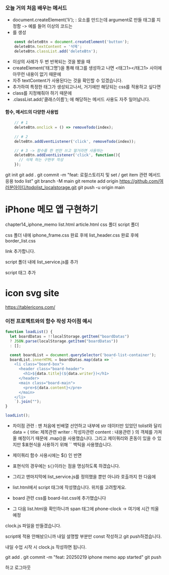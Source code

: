 
### 오늘 거의 처음 배우는 메서드

- document.createElement('li');
: 요소를 만드는데 argument로 만들 태그를 지정함 -> 예를 들어 이상의 코드는 <li>를 생성

```js
    const deleteBtn = document.createElement('button');
    deleteBtn.textContent = '삭제';
    deleteBtn.classList.add('deleteBtn');

```
- 이상의 사례가 두 번 반복되는 것을 봤을 때
- createElement('태그명')을 통해 태그를 생성하고 나면 <태그1></태그1> 사이에 아무런 내용이 없기 때문에
- 자주 textContent가 사용된다는 것을 확인할 수 있겠습니다.
- 추가하여 특정한 태그가 생성되고나서, 거기에만 해당되는 css를 적용하고 싶다면
- class를 지정해줘야 하기 때문에
- .classList.add('클래스이름'); 에 해당하는 메서드 사용도 자주 일어납니다.

#### 함수, 메서드의 다양한 사용법

```js
    // # 1
    deleteBtn.onclick = () => removeTodo(index);  
    
    // # 2
    delteBtn.addEventListener('click', removeTodo(index));

    // # 3 -> 함수를 한 번만 쓰고 말거라면 사용하는
    deleteBtn.addEventListener('click', function(){
      // 삭제 하는 구현부 작성
    });
```
git init
git add .
git commit -m "feat: 로컬스토리지 및 set / get item 관련 메서드 응용 todo list"
git branch -M main
git remote add origin https://github.com/여러분아이디/todolist_localstorage.git
git push -u origin main


# iPhone 메모 앱 구현하기

chapter14_iphone_memo
list.html
article.html
css 폴더
script 폴더

css 폴더 내에 iphone_frame.css 
완료 후에 list_header.css
완료 후에 border_list.css

link 추가합니다.

script 폴더 내에 list_service.js를 추가

script 태그 추가

# icon svg site
https://tablericons.com/

### 이전 프로젝트와의 함수 작성 차이점 예시

```js
function loadList() {
  let boardDatas = !!localStorage.getItem("boardDatas")
  ? JSON.parse(localStorage.getItem("boardDatas"))
  : [];

  const boardList = document.querySelector('board-list-container');
  boardList.innerHTML = boardDatas.map(data => `
    <li class="board-box">
      <header class="board-header">
        <h1>${data.title}(${data.writer})</h1>
      </header>
      <main class="board-main">
        <pre>${data.content}</pre>
      </main>
    </li>
    `).join("");
}

loadList();
```

- 차이점 관련 : 맨 처음에 빈배열 선언하고 내부에 str 데이터만 있었던 tolist와 달리
data = {
  title: 제목관련
  writer : 작성자관련
  content : 내용관련
}
의 객체를 가져올 예정이기 때문에 .map()을 사용했습니다.
그리고 제이쿼리와 혼동이 있을 수 있지만 $표현식을 사용하기 위해 `` 백틱을 사용했습니다.
- 제이쿼리 함수 사용시에는 $() 인 반면
- 표현식의 경우에는 `${}`이라는 점을 명심하도록 하겠습니다.

- 그리고 맨마지막에 list_service.js를 정의했을 뿐만 아니라 호출까지 한 다음에
- list.html에서 script 태그에 작성했습니다. 위치를 고려할게요.

- board 관련 css를 board-list.css에 추가했습니다

- 그 다음 list.html을 확인하니까
span 태그에 phone-clock -> 여기에 시간 띄울 예정

clock.js 파일을 만들겠습니다.

script에 적용 안해놨으니까
내일 설명할 부분만 const 작성하고 git push하겠습니다.

내일 수업 시작 시 clock.js 작성하면 됩니다.

git add .
git commit -m "feat: 20250219 iphone memo app started"
git push

하고 로그아웃
